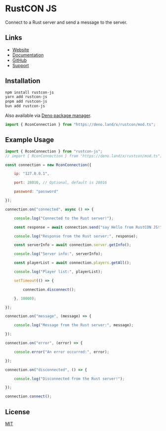 # RustCON JS

Connect to a Rust server and send a message to the server.

## Links

- [Website](https://rustcon.xyz)
- [Documentation](https://rustcon.xyz/developers)
- [GitHub](https://github.rustcon.xyz/)
- [Support](https://support.rustcon.xyz/)

## Installation

```bash
npm install rustcon-js
yarn add rustcon-js
pnpm add rustcon-js
bun add rustcon-js
```

Also available via [Deno package manager](https://deno.land/x/rustcon).

```typescript
import { RconConnection } from "https://deno.land/x/rustcon/mod.ts";
```

## Example Usage

```js
import { RconConnection } from "rustcon-js";
// import { RconConnection } from "https://deno.land/x/rustcon/mod.ts";

const connection = new RconConnection({

    ip: "127.0.0.1",

    port: 28016, // Optional, default is 28016

    password: "password"

});

connection.on("connected", async () => {

    console.log("Connected to the Rust server!");

    const response = await connection.send("say Hello from RustCON JS!");

    console.log("Response from the Rust server:", response);

    const serverInfo = await connection.server.getInfo();

    console.log("Server info:", serverInfo);

    const playerList = await connection.players.getAll();

    console.log("Player list:", playerList);    

    setTimeout(() => {

        connection.disconnect();

    }, 10000);

});

connection.on("message", (message) => {

    console.log("Message from the Rust server:", message);

});

connection.on("error", (error) => {

    console.error("An error occurred:", error);

});

connection.on("disconnected", () => {

    console.log("Disconnected from the Rust server!");

});

connection.connect();
```

## License

[MIT](/LICENSE)
